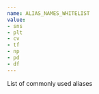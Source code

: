 ```yaml
---
name: ALIAS_NAMES_WHITELIST
value:
- sns
- plt
- cv
- tf
- np
- pd
- df
---
```


List of commonly used aliases